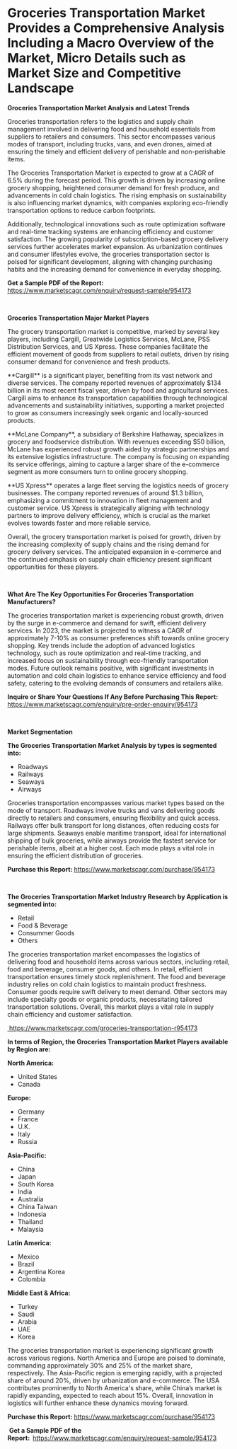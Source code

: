 <p><h1>Groceries Transportation Market Provides a Comprehensive Analysis Including a Macro Overview of the Market, Micro Details such as Market Size and Competitive Landscape</h1></p><p><strong>Groceries Transportation Market Analysis and Latest Trends</strong></p>
<p><p>Groceries transportation refers to the logistics and supply chain management involved in delivering food and household essentials from suppliers to retailers and consumers. This sector encompasses various modes of transport, including trucks, vans, and even drones, aimed at ensuring the timely and efficient delivery of perishable and non-perishable items.</p><p>The Groceries Transportation Market is expected to grow at a CAGR of 6.5% during the forecast period. This growth is driven by increasing online grocery shopping, heightened consumer demand for fresh produce, and advancements in cold chain logistics. The rising emphasis on sustainability is also influencing market dynamics, with companies exploring eco-friendly transportation options to reduce carbon footprints.</p><p>Additionally, technological innovations such as route optimization software and real-time tracking systems are enhancing efficiency and customer satisfaction. The growing popularity of subscription-based grocery delivery services further accelerates market expansion. As urbanization continues and consumer lifestyles evolve, the groceries transportation sector is poised for significant development, aligning with changing purchasing habits and the increasing demand for convenience in everyday shopping.</p></p>
<p><strong>Get a Sample PDF of the Report:&nbsp;</strong> <a href="https://www.marketscagr.com/enquiry/request-sample/954173?utm_campaign=2110&utm_medium=2&utm_source=Github&utm_content=ia&utm_term=18042025&utm_id=groceries-transportation">https://www.marketscagr.com/enquiry/request-sample/954173</a></p>
<p>&nbsp;</p>
<p><strong>Groceries Transportation Major Market Players</strong></p>
<p><p>The grocery transportation market is competitive, marked by several key players, including Cargill, Greatwide Logistics Services, McLane, PSS Distribution Services, and US Xpress. These companies facilitate the efficient movement of goods from suppliers to retail outlets, driven by rising consumer demand for convenience and fresh products.</p><p>**Cargill** is a significant player, benefiting from its vast network and diverse services. The company reported revenues of approximately $134 billion in its most recent fiscal year, driven by food and agricultural services. Cargill aims to enhance its transportation capabilities through technological advancements and sustainability initiatives, supporting a market projected to grow as consumers increasingly seek organic and locally-sourced products.</p><p>**McLane Company**, a subsidiary of Berkshire Hathaway, specializes in grocery and foodservice distribution. With revenues exceeding $50 billion, McLane has experienced robust growth aided by strategic partnerships and its extensive logistics infrastructure. The company is focusing on expanding its service offerings, aiming to capture a larger share of the e-commerce segment as more consumers turn to online grocery shopping.</p><p>**US Xpress** operates a large fleet serving the logistics needs of grocery businesses. The company reported revenues of around $1.3 billion, emphasizing a commitment to innovation in fleet management and customer service. US Xpress is strategically aligning with technology partners to improve delivery efficiency, which is crucial as the market evolves towards faster and more reliable service.</p><p>Overall, the grocery transportation market is poised for growth, driven by the increasing complexity of supply chains and the rising demand for grocery delivery services. The anticipated expansion in e-commerce and the continued emphasis on supply chain efficiency present significant opportunities for these players.</p></p>
<p>&nbsp;</p>
<p><strong>What Are The Key Opportunities For Groceries Transportation Manufacturers?</strong></p>
<p><p>The groceries transportation market is experiencing robust growth, driven by the surge in e-commerce and demand for swift, efficient delivery services. In 2023, the market is projected to witness a CAGR of approximately 7-10% as consumer preferences shift towards online grocery shopping. Key trends include the adoption of advanced logistics technology, such as route optimization and real-time tracking, and increased focus on sustainability through eco-friendly transportation modes. Future outlook remains positive, with significant investments in automation and cold chain logistics to enhance service efficiency and food safety, catering to the evolving demands of consumers and retailers alike.</p></p>
<p><strong>Inquire or Share Your Questions If Any Before Purchasing This Report:</strong> <a href="https://www.marketscagr.com/enquiry/pre-order-enquiry/954173?utm_campaign=2110&utm_medium=2&utm_source=Github&utm_content=ia&utm_term=18042025&utm_id=groceries-transportation">https://www.marketscagr.com/enquiry/pre-order-enquiry/954173</a></p>
<p>&nbsp;</p>
<p><strong>Market Segmentation</strong></p>
<p><strong>The Groceries Transportation Market Analysis by types is segmented into:</strong></p>
<p><ul><li>Roadways</li><li>Railways</li><li>Seaways</li><li>Airways</li></ul></p>
<p><p>Groceries transportation encompasses various market types based on the mode of transport. Roadways involve trucks and vans delivering goods directly to retailers and consumers, ensuring flexibility and quick access. Railways offer bulk transport for long distances, often reducing costs for large shipments. Seaways enable maritime transport, ideal for international shipping of bulk groceries, while airways provide the fastest service for perishable items, albeit at a higher cost. Each mode plays a vital role in ensuring the efficient distribution of groceries.</p></p>
<p><strong>Purchase this Report:&nbsp;</strong><a href="https://www.marketscagr.com/purchase/954173?utm_campaign=2110&utm_medium=2&utm_source=Github&utm_content=ia&utm_term=18042025&utm_id=groceries-transportation">https://www.marketscagr.com/purchase/954173</a></p>
<p>&nbsp;</p>
<p><strong>The Groceries Transportation Market Industry Research by Application is segmented into:</strong></p>
<p><ul><li>Retail</li><li>Food & Beverage</li><li>Consummer Goods</li><li>Others</li></ul></p>
<p><p>The groceries transportation market encompasses the logistics of delivering food and household items across various sectors, including retail, food and beverage, consumer goods, and others. In retail, efficient transportation ensures timely stock replenishment. The food and beverage industry relies on cold chain logistics to maintain product freshness. Consumer goods require swift delivery to meet demand. Other sectors may include specialty goods or organic products, necessitating tailored transportation solutions. Overall, this market plays a vital role in supply chain efficiency and customer satisfaction.</p></p>
<p><a href="https://www.marketscagr.com/groceries-transportation-r954173?utm_campaign=2110&utm_medium=2&utm_source=Github&utm_content=ia&utm_term=18042025&utm_id=groceries-transportation">&nbsp;https://www.marketscagr.com/groceries-transportation-r954173</a></p>
<p><strong>In terms of Region, the Groceries Transportation Market Players available by Region are:</strong></p>
<p>
    <p> <strong> North America: </strong>
        <ul>
            <li>United States</li>
            <li>Canada</li>
        </ul>
        </p> 
    <p> <strong> Europe: </strong>
        <ul>
            <li>Germany</li>
            <li>France</li>
            <li>U.K.</li>
            <li>Italy</li>
            <li>Russia</li>
        </ul>
        </p> 
    <p> <strong> Asia-Pacific: </strong>
        <ul>
            <li>China</li>
            <li>Japan</li>
            <li>South Korea</li>
            <li>India</li>
            <li>Australia</li>
            <li>China Taiwan</li>
            <li>Indonesia</li>
            <li>Thailand</li>
            <li>Malaysia</li>
        </ul>
        </p> 
    <p> <strong> Latin America: </strong>
        <ul>
            <li>Mexico</li>
            <li>Brazil</li>
            <li>Argentina Korea</li>
            <li>Colombia</li>
        </ul>
        </p> 
    <p> <strong> Middle East & Africa: </strong>
        <ul>
            <li>Turkey</li>
            <li>Saudi</li>
            <li>Arabia</li>
            <li>UAE</li>
            <li>Korea</li>
        </ul>
    </p>
    </p>
<p><p>The groceries transportation market is experiencing significant growth across various regions. North America and Europe are poised to dominate, commanding approximately 30% and 25% of the market share, respectively. The Asia-Pacific region is emerging rapidly, with a projected share of around 20%, driven by urbanization and e-commerce. The USA contributes prominently to North America's share, while China’s market is rapidly expanding, expected to reach about 15%. Overall, innovation in logistics will further enhance these dynamics moving forward.</p></p>
<p><strong>Purchase this Report: </strong><a href="https://www.marketscagr.com/purchase/954173?utm_campaign=2110&utm_medium=2&utm_source=Github&utm_content=ia&utm_term=18042025&utm_id=groceries-transportation">https://www.marketscagr.com/purchase/954173</a></p>
<p>&nbsp;<strong>Get a Sample PDF of the Report:&nbsp;&nbsp;</strong><a href="https://www.marketscagr.com/enquiry/request-sample/954173?utm_campaign=2110&utm_medium=2&utm_source=Github&utm_content=ia&utm_term=18042025&utm_id=groceries-transportation">https://www.marketscagr.com/enquiry/request-sample/954173</a></p>
<p><strong></strong></p>
<p><p></p><p></p><p></p></p>